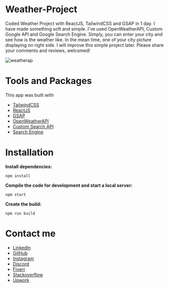 # Weather-Project
Coded Weather Project with ReactJS, TailwindCSS and GSAP in 1 day. I have made something soft and simple. I've used OpenWeatherAPI, Custom Google API and Google Search Engine.
Simply, you can enter your city and see how is the weather like. In the mean time, one of your city picture displaying on right side.  I will improve this simple project later.
Please share your comments and reviews,  welcomed!

![weatherap](https://user-images.githubusercontent.com/99079485/160654018-a177e6e2-a080-4900-9f16-837b1f285ef7.png)

# Tools and Packages 

This app was built with 
* [TailwindCSS](https://tailwindcss.com/) 
* [ReactJS](https://reactjs.org/)
* [GSAP](https://greensock.com/gsap/) 
* [OpenWeatherAPI](https://openweathermap.org/)
* [Custom Search API](https://developers.google.com/custom-search/v1/overview)
* [Search Engine](https://programmablesearchengine.google.com/cse/all)

# Installation

**Install dependencies:**
```
npm install
```
**Compile the code for development and start a local server:**
```
npm start
```
**Create the build:**
```
npm run build                        
```                        
# Contact me

* [LinkedIn](https://www.linkedin.com/in/davuthan-i%C5%9F%C3%A7i-5b2ba3233/)
* [GitHub](https://github.com/HoidxDev)
* [Instagram](https://www.instagram.com/davutt8/)
* [Discord](https://discordapp.com/users/302694721497858058)
* [Fiverr](https://www.fiverr.com/hoidxdev)
* [Stackoverflow](https://stackoverflow.com/users/18168274/hoidx)
* [Upwork](https://www.upwork.com/freelancers/~014b5e51947bd7a966)
